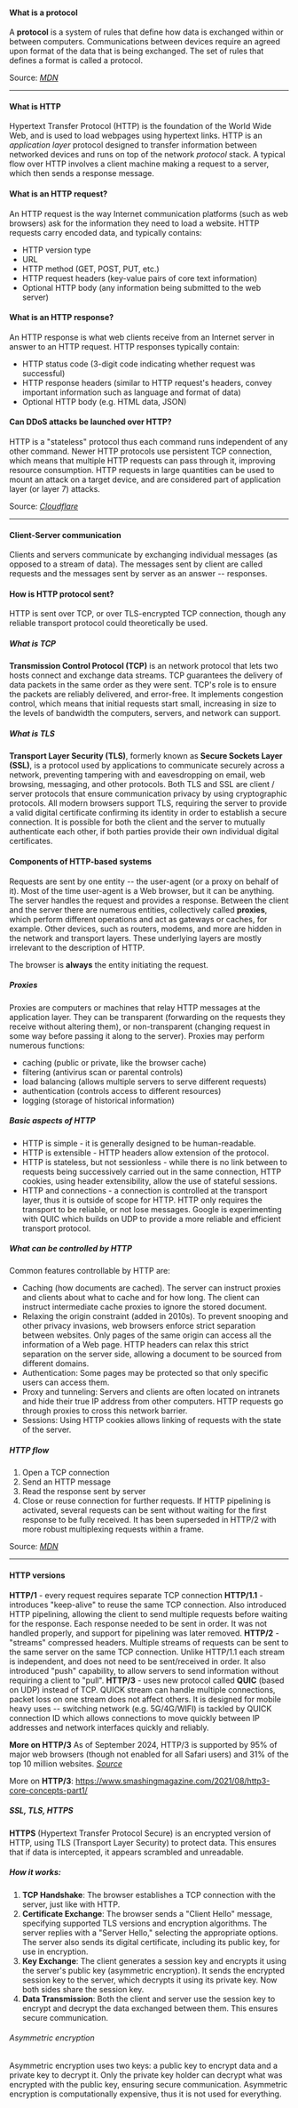 #### What is a protocol
A **protocol** is a system of rules that define how data is exchanged within or between computers. Communications between devices require an agreed upon format of the data that is being exchanged. The set of rules that defines a format is called a protocol.

Source: *[MDN](https://developer.mozilla.org/en-US/docs/Glossary/Protocol)*

---
#### What is HTTP
Hypertext Transfer Protocol (HTTP) is the foundation of the World Wide Web, and is used to load webpages using hypertext links.
HTTP is an *application layer* protocol designed to transfer information between networked devices and runs on top of the network *protocol* stack. A typical flow over HTTP involves a client machine making a request to a server, which then sends a response message.

#### What is an HTTP request?
An HTTP request is the way Internet communication platforms (such as web browsers) ask for the information they need to load a website.
HTTP requests carry encoded data, and typically contains:
- HTTP version type
- URL
- HTTP method (GET, POST, PUT, etc.)
- HTTP request headers (key-value pairs of core text information)
- Optional HTTP body (any information being submitted to the web server)

#### What is an HTTP response?
An HTTP response is what web clients receive from an Internet server in answer to an HTTP request. HTTP responses typically contain:
- HTTP status code (3-digit code indicating whether request was successful)
- HTTP response headers (similar to HTTP request's headers, convey important information such as language and format of data)
- Optional HTTP body (e.g. HTML data, JSON)

#### Can DDoS attacks be launched over HTTP?
HTTP is a "stateless" protocol thus each command runs independent of any other command. Newer HTTP protocols use persistent TCP connection, which means that multiple HTTP requests can pass through it, improving resource consumption.
HTTP requests in large quantities can be used to mount an attack on a target device, and are considered part of application layer (or layer 7) attacks.

Source: *[Cloudflare](https://www.cloudflare.com/en-gb/learning/ddos/glossary/hypertext-transfer-protocol-http/)* 

---
#### Client-Server communication
Clients and servers communicate by exchanging individual messages (as opposed to a stream of data). The messages sent by client are called requests and the messages sent by server as an answer -- responses.

#### How is HTTP protocol sent?
HTTP is sent over TCP, or over TLS-encrypted TCP connection, though any reliable transport protocol could theoretically be used.

##### What is TCP
**Transmission Control Protocol (TCP)** is an network protocol that lets two hosts connect and exchange data streams. TCP guarantees the delivery of data packets in the same order as they were sent.
TCP's role is to ensure the packets are reliably delivered, and error-free. It implements congestion control, which means that initial requests start small, increasing in size to the levels of bandwidth the computers, servers, and network can support.

##### What is TLS
**Transport Layer Security (TLS)**, formerly known as **Secure Sockets Layer (SSL)**, is a protocol used by applications to communicate securely across a network, preventing tampering with and eavesdropping on email, web browsing, messaging, and other protocols. Both TLS and SSL are client / server protocols that ensure communication privacy by using cryptographic protocols.
All modern browsers support TLS, requiring the server to provide a valid digital certificate confirming its identity in order to establish a secure connection. It is possible for both the client and the server to mutually authenticate each other, if both parties provide their own individual digital certificates.

#### Components of HTTP-based systems
Requests are sent by one entity -- the user-agent (or a proxy on behalf of it). Most of the time user-agent is a Web browser, but it can be anything.
The server handles the request and provides a response. Between the client and the server there are numerous entities, collectively called **proxies**, which perform different operations and act as gateways or caches, for example.
Other devices, such as routers, modems, and more are hidden in the network and transport layers. These underlying layers are mostly irrelevant to the description of HTTP.

The browser is **always** the entity initiating the request.

##### Proxies
Proxies are computers or machines that relay HTTP messages at the application layer. They can be transparent (forwarding on the requests they receive without altering them), or non-transparent (changing request in some way before passing it along to the server). Proxies may perform numerous functions:
- caching (public or private, like the browser cache)
- filtering (antivirus scan or parental controls)
- load balancing (allows multiple servers to serve different requests)
- authentication (controls access to different resources)
- logging (storage of historical information)

##### Basic aspects of HTTP
- HTTP is simple - it is generally designed to be human-readable.
- HTTP is extensible - HTTP headers allow extension of the protocol.
- HTTP is stateless, but not sessionless - while there is no link between to requests being successively carried out in the same connection, HTTP cookies, using header extensibility, allow the use of stateful sessions.
- HTTP and connections - a connection is controlled at the transport layer, thus it is outside of scope for HTTP. HTTP only requires the transport to be reliable, or not lose messages. Google is experimenting with QUIC which builds on UDP to provide a more reliable and efficient transport protocol.

##### What can be controlled by HTTP
Common features controllable by HTTP are:
- Caching (how documents are cached). The server can instruct proxies and clients about what to cache and for how long. The client can instruct intermediate cache proxies to ignore the stored document.
- Relaxing the origin constraint (added in 2010s). To prevent snooping and other privacy invasions, web browsers enforce strict separation between websites. Only pages of the same origin can access all the information of a Web page. HTTP headers can relax this strict separation on the server side, allowing a document to be sourced from different domains.
- Authentication: Some pages may be protected so that only specific users can access them.
- Proxy and tunneling: Servers and clients are often located on intranets and hide their true IP address from other computers. HTTP requests go through proxies to cross this network barrier.
- Sessions: Using HTTP cookies allows linking of requests with the state of the server.

##### HTTP flow
1. Open a TCP connection
2. Send an HTTP message
3. Read the response sent by server
4. Close or reuse connection for further requests.
If HTTP pipelining is activated, several requests can be sent without waiting for the first response to be fully received. It has been superseded in HTTP/2 with more robust multiplexing requests within a frame.

Source: *[MDN](https://developer.mozilla.org/en-US/docs/Web/HTTP/Overview)*

---

#### HTTP versions
**HTTP/1** - every request requires separate TCP connection
**HTTP/1.1** - introduces "keep-alive" to reuse the same TCP connection. Also introduced HTTP pipelining, allowing the client to send multiple requests before waiting for the response. Each response needed to be sent in order. It was not handled properly, and support for pipelining was later removed.
**HTTP/2** - "streams" compressed headers. Multiple streams of requests can be sent to the same server on the same TCP connection. Unlike HTTP/1.1 each stream is independent, and does not need to be sent/received in order. It also introduced "push" capability, to allow servers to send information without requiring a client to "pull".
**HTTP/3** - uses new protocol called **QUIC** (based on UDP) instead of TCP. QUICK stream can handle multiple connections, packet loss on one stream does not affect others. It is designed for mobile heavy uses -- switching network (e.g. 5G/4G/WIFI) is tackled by QUICK connection ID which allows connections to move quickly between IP addresses and network interfaces quickly and reliably.

**More on HTTP/3**
As of September 2024, HTTP/3 is supported by 95% of major web browsers (though not enabled for all Safari users) and 31% of the top 10 million websites. *[Source](https://en.wikipedia.org/wiki/HTTP/3)*

More on **HTTP/3**: https://www.smashingmagazine.com/2021/08/http3-core-concepts-part1/

##### SSL, TLS, HTTPS
**HTTPS** (Hypertext Transfer Protocol Secure) is an encrypted version of HTTP, using TLS (Transport Layer Security) to protect data. This ensures that if data is intercepted, it appears scrambled and unreadable.
##### How it works:
1. **TCP Handshake**: The browser establishes a TCP connection with the server, just like with HTTP.
2. **Certificate Exchange**: The browser sends a "Client Hello" message, specifying supported TLS versions and encryption algorithms. The server replies with a "Server Hello," selecting the appropriate options. The server also sends its digital certificate, including its public key, for use in encryption.
3. **Key Exchange**: The client generates a session key and encrypts it using the server's public key (asymmetric encryption). It sends the encrypted session key to the server, which decrypts it using its private key. Now both sides share the session key.
4. **Data Transmission**: Both the client and server use the session key to encrypt and decrypt the data exchanged between them. This ensures secure communication.
###### Asymmetric encryption
Asymmetric encryption uses two keys: a public key to encrypt data and a private key to decrypt it. Only the private key holder can decrypt what was encrypted with the public key, ensuring secure communication.
Asymmetric encryption is computationally expensive, thus it is not used for everything.